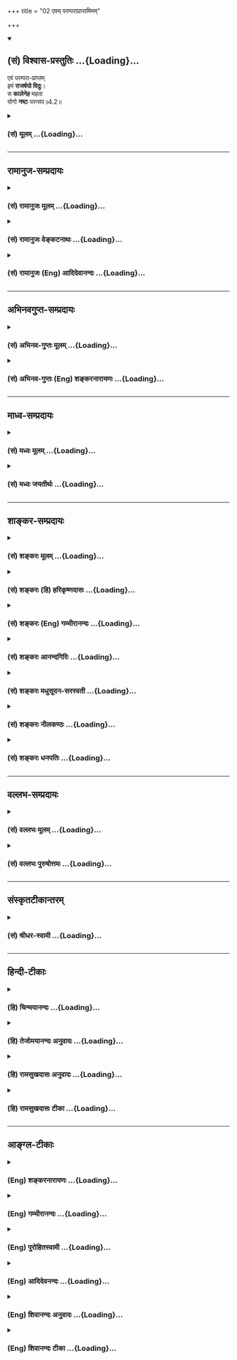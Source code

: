 +++
title = "02 एवम् परम्पराप्राप्तमिमम्"

+++
<div class="js_include" newlevelforh1="2" title="(सं) विश्वास-प्रस्तुतिः" unfilled url="/mahAbhAratam/shlokashaH/06-bhIShma-parva/03-bhagavad-gItA-parva/saMskRtam/vishvAsa-prastutiH/04_jnAna-yogaH_brahmArp/02_evam_paramparAprA.md">
<details open><summary><h2>(सं) विश्वास-प्रस्तुतिः ...{Loading}...</h2></summary>

एवं परम्परा-प्राप्तम्  
इमं **राजर्षयो विदुः**।  
स **कालेनेह** महता  
योगो **नष्टः** परन्तप॥4.2॥
</details>
</div>
<div class="js_include collapsed" newlevelforh1="3" title="(सं) मूलम्" unfilled url="/mahAbhAratam/shlokashaH/06-bhIShma-parva/03-bhagavad-gItA-parva/saMskRtam/mUlam/04_jnAna-yogaH_brahmArp/02_evam_paramparAprA.md">
<details><summary><h3>(सं) मूलम् ...{Loading}...</h3></summary>

एवं परम्पराप्राप्तमिमं राजर्षयो विदुः।  
स कालेनेह महता योगो नष्टः परन्तप।।4.2।।
</details>
</div>


_________________
## रामानुज-सम्प्रदायः
<div class="js_include collapsed" newlevelforh1="3" title="(सं) रामानुजः मूलम्" unfilled url="/mahAbhAratam/shlokashaH/06-bhIShma-parva/03-bhagavad-gItA-parva/saMskRtam/rAmAnujaH/mUlam/04_jnAna-yogaH_brahmArp/02_evam_paramparAprA.md">
<details><summary><h3>(सं) रामानुजः मूलम् ...{Loading}...</h3></summary>

।।4.2।। श्री भगवानुवाच यः अयं तव उदितो योगः स केवलं युद्धप्रोत्साहनाय
इदानीम् उदित इति न मन्तव्यम्। मन्वन्तरादौ एव निखिलजगदुद्धरणाय
परमपुरुषार्थलक्षणमोक्षसाधनतया इमं योगम् अहम् एव विवस्वते प्रोक्तवान्।
विवस्वान् च मनवे मनुः इक्ष्वाकवे इति **एवं** सम्प्रदाय**परम्परया
प्राप्तम् इमं** योगं पूर्वे **राजर्षयो विदुः।** **स महता कालेन**
तत्तच्छ्रोतृबुद्धिमान्द्याद् विनष्टप्रायः अभूत्।

</details>
</div>
<div class="js_include collapsed" newlevelforh1="3" title="(सं) रामानुजः वेङ्कटनाथः" unfilled url="/mahAbhAratam/shlokashaH/06-bhIShma-parva/03-bhagavad-gItA-parva/saMskRtam/rAmAnujaH/venkaTanAthaH/04_jnAna-yogaH_brahmArp/02_evam_paramparAprA.md">
<details><summary><h3>(सं) रामानुजः वेङ्कटनाथः ...{Loading}...</h3></summary>

।। 4.2अथ चतुर्थसङ्गतिं वक्तुं तृतीयाध्यायार्थं सङ्ग्रहेणोद्गृह्णाति
तृतीयेऽध्याय इति। सहेतुकमिति ज्ञानयोगकर्मयोगयोः
सप्रमादत्वनिष्प्रमादत्वादिहेतुपूर्वकमित्यर्थः। एतेनअसक्त्या लोकरक्षायै
गुणेष्वारोप्य कर्तृताम्। सर्वेश्वरे वा न्यस्योक्ता तृतीये कर्मकार्यता
गी.सं.7 इति सङ्ग्रहश्लोकोऽपि व्याख्यातः। अशक्तस्य
शक्तत्वेऽप्यप्रसिद्धस्य च स्वार्थनिपुणस्य कर्मयोग एव कार्यः प्रसिद्धस्य
त्वशक्तस्य शक्तस्य वा स्वार्थं लोकरक्षार्थं च स एव कार्य इति
तृतीयाध्यायेनाधिकारिचिन्तनं कर्मयोगस्य ज्ञानयोगाद्वैषम्यचिन्तनं च
कृतमिति भावः। अथाधिकर्तव्यतयोक्तस्य कर्मयोगस्य प्रामाणिकत्वं
ज्ञानमिश्रत्वं स्वरूपं तद्वैविध्यं ज्ञानांशप्राधान्यं प्रासङ्गिको
भगवदवतार इति षडर्था इहोच्यन्त इत्याह चतुर्थेनेति।
ननुप्रसङ्गात्स्वस्वभावोक्तिः कर्मणोऽकर्मताऽस्य च। भेदा ज्ञानस्य
माहात्म्यं चतुर्थाध्याय उच्यते गी.सं.8 इति चत्वारोऽर्थाः सङ्गृहीताः
तत्कथमत्र षडर्थानुकीर्तनम् उच्यते प्रसङ्गात्स्वस्वभावोक्तिः इत्यत्र।
सङ्गः प्रामाणिकत्वप्रसङ्गः। अस्य च भेदाः इत्यत्र स्वरूपमन्तरेण तद्भेदस्य
दुर्ज्ञानत्वात्स्वरूपमपि विवक्षितम् चकारेण वा तत्समुच्चय इति सङ्ग्रहेऽपि
षडर्था एव विवक्षिताः। स्वस्वभावोक्तिः
स्वस्याकर्मवश्यावतारत्वादिस्वभावोक्तिः। कर्मणोऽकर्मता
कर्मयोगस्यान्तर्गतज्ञानतया ज्ञानयोगाकारता ज्ञानस्य माहात्म्यं
कर्मयोगान्तर्गतज्ञानांशस्य प्राधान्यम् एवं चतुर्थेन इत्यादिभाष्येणायमपि
श्लोको व्याख्यातः। कर्तव्यता हि तृतीयाध्याये प्रोक्ता
अतस्तद्दार्ढ्यभात्रमत्र पुरावृत्ताख्यानेन क्रियत इति कर्तव्यतां
द्रढयित्वेत्यस्य भावः। साक्षादध्यायार्थानां सङ्गतिं प्रदर्श्य
प्रासङ्गिकं पुनराह प्रसङ्गाच्चेति। इमं इति
निर्देशपूर्वकमुपदेशपरम्पराकथनस्य तात्पर्यमाह योऽयमित्यादिना
मन्तव्यमित्यन्तेन। योगोऽत्र कर्मयोगः। अत्र ज्ञानयोगपरत्वेन परव्याख्यानं
प्रकृतासङ्गतङ्कुरु कर्म 4।15 इत्यादिवक्ष्यमाणविरुद्धं चेति भावः। मनोरपि
जनयित्रे तदुपदेष्ट्रे च विवस्वते प्रोक्तत्वादर्जुनेन
चादावित्यनुवदिष्यमाणत्वात्फलितमुक्तंमन्वन्तरादाविति। निखिलजगदुद्धरणायेति
न केवलं युद्धप्रोत्साहनार्थमर्जुनमात्रार्थं वा किन्तु
समस्ताधिकारिवर्गापवर्गदानायेत्यर्थः। मन्वन्तरादावुपदेशात्तस्य
निखिलजगत्साधारण्यं सूचितम्। नित्यसर्वज्ञे भगवति स्थितत्वादव्ययत्वम्।
अथवा अव्ययत्वमिह फलद्वारा। इमं इति निर्देश्च
पूर्वोक्तमोक्षसाधनत्वमप्यभिप्रैतीति ज्ञापनाय परमेत्याद्युक्तम्। प्रागपि
न फलान्तरार्थमुक्तमिति भावः। अहं प्रोक्तवान् इत्यनेन मन्वन्तरादौ
महाकल्पारम्भे भारतसमरारम्भे वा मदन्यः कश्चिदस्य यथावज्ज्ञाता वक्ता च
दुर्लभ इत्यभिप्रेतम्। प्रसङ्गादवश्यं ज्ञातव्यं स्वावतारयाथात्म्यं वक्तुं
स्वस्य मन्वादिकालविरोधरूपशङ्कोत्थापनं च कृतमिति
व्यञ्जनायअहमेवेत्युक्तम्। विवस्वते प्रोक्तवानिति नह्ययमसुरादिभ्यो
मयोपदिष्टो बुद्धाद्यागमार्थः किन्तु सर्ववेदात्मने विवस्वत इति
भावः। विवस्वांश्च मनवे मनुरिक्ष्वाकव इति यद्वै किञ्च मनुरवदत्तद्भेषजं
तै.सं.2।2।62 इति सकलजगद्भेषजभूतवचनतया
प्रसिद्धमर्यादाप्रवर्तनविशदाधिकृतकोटिनिविष्टपित्रादिक्रमेण
ह्युपदेशपरम्परा प्राप्ता न तु
सम्भवद्विप्रलम्भकुहकपाषण्ड्यादिसंसर्गप्रवृत्तेति भावः। एतत्सर्वंएवं
सम्प्रदायपरम्परयेत्यनेन व्यक्तम्। परम्पराशब्देनेक्ष्वाकोरर्वाचीनानामपि
ग्रहणात्कृतादियुगे सम्प्रदायाविच्छेदो विवक्षित इति चाभिप्रायः। इदानीं
नाशस्याभिधानादत्रपूर्वे राजर्षय इत्युक्तम्। राजर्षयो विदुः राजानो हि
विस्तीर्णागाधमनसः तत्रापि ऋषित्वादतीन्द्रियार्थदर्शनक्षमाः ते च बहवः ते
चाश्वपतिजनकाम्बरीषप्रभृतयः सर्वेऽप्यविगानेनेमं कर्मयोगमनुष्ठितवन्त इति
भावः। कालदैघ्र्यस्य विच्छेदहेतुत्वप्रकारमिहशब्दसूचितमाह
तत्तच्छ्रोतृबुद्धिमान्द्यादिति। इह विचित्राधिकारिपूर्णे जगति
कृतत्रेतादिषु युगेषु कालक्रमेण बुद्धिशक्त्यनुष्ठानादयोऽपचीयमाना दृष्टाः
श्रुताश्चेति भावः। नष्टः इत्यत्रात्यन्तविच्छेदो नाभिमतः
व्यासभीष्माक्रूरादेरिदानीमपि
विद्यमानत्वादित्यभिप्रायेणोक्तंविनष्टप्रायोऽभूदिति।  
  

</details>
</div>
<div class="js_include collapsed" newlevelforh1="3" title="(सं) रामानुजः (Eng) आदिदेवानन्दः" unfilled url="/mahAbhAratam/shlokashaH/06-bhIShma-parva/03-bhagavad-gItA-parva/saMskRtam/rAmAnujaH/english/AdidevAnandaH/04_jnAna-yogaH_brahmArp/02_evam_paramparAprA.md">
<details><summary><h3>(सं) रामानुजः (Eng) आदिदेवानन्दः ...{Loading}...</h3></summary>

4.1 - 4.2 The Lord said This Karma Yoga declared to you should not be considered as having been taught now merely, for creating encouragement in you for war. I Myself had taught this Yoga to Vivasvan at the commencement of Manu's age as a means for all beings to attain release,
which is man's supreme end. Vivasvan taught it to Manu, and Manu to
Iksvaku. The royal sages of old knew this Yoga transmitted by tradition.
Because of long lapse of time and because of the dullness of the
intellect of those who heard it, it has been almost lost.

</details>
</div>


_________________
## अभिनवगुप्त-सम्प्रदायः
<div class="js_include collapsed" newlevelforh1="3" title="(सं) अभिनव-गुप्तः मूलम्" unfilled url="/mahAbhAratam/shlokashaH/06-bhIShma-parva/03-bhagavad-gItA-parva/saMskRtam/abhinava-guptaH/mUlam/04_jnAna-yogaH_brahmArp/02_evam_paramparAprA.md">
<details><summary><h3>(सं) अभिनव-गुप्तः मूलम् ...{Loading}...</h3></summary>

।।4.1 4.3।। एवमित्यादि उत्तमम् इत्यन्तम्। एतच्च गुरुपरम्पराप्राप्तमपि +++(S
परम्परायातमपि K परम्परया प्राप्तमपि)+++ अद्यत्वे नष्टमित्यनेन +++(S N अद्यत्वे
तन्नष्ट)+++ भगवान् अस्य ज्ञानस्य दुर्लभतां गौरवं च प्रदर्शयति। भक्तोऽसि मे
सखा चेति। त्वं भक्तः मत्परमः सखा च। चशब्देन अन्वाचय उच्यते। तेन यथा
भिक्षाटने भिक्षायां प्राधान्यं गवानयने त्वप्राधान्यम् एवं भक्तिरत्र
गुरुं प्रति प्रधानं न सखित्वमपीति तात्पर्यार्थं।

</details>
</div>
<div class="js_include collapsed" newlevelforh1="3" title="(सं) अभिनव-गुप्तः (Eng) शङ्करनारायणः" unfilled url="/mahAbhAratam/shlokashaH/06-bhIShma-parva/03-bhagavad-gItA-parva/saMskRtam/abhinava-guptaH/english/shankaranArAyaNaH/04_jnAna-yogaH_brahmArp/02_evam_paramparAprA.md">
<details><summary><h3>(सं) अभिनव-गुप्तः (Eng) शङ्करनारायणः ...{Loading}...</h3></summary>

4.2 See Comment under 4.3

</details>
</div>


_________________
## माध्व-सम्प्रदायः
<div class="js_include collapsed" newlevelforh1="3" title="(सं) मध्वः मूलम्" unfilled url="/mahAbhAratam/shlokashaH/06-bhIShma-parva/03-bhagavad-gItA-parva/saMskRtam/madhvaH/mUlam/04_jnAna-yogaH_brahmArp/02_evam_paramparAprA.md">
<details><summary><h3>(सं) मध्वः मूलम् ...{Loading}...</h3></summary>

।।4.1 4.3।। श्रीमदमलबोधाय नमः। हरिः ॐ। बुद्धेः परस्य माहात्म्यं कर्मभेदो
ज्ञानमाहात्म्यं चोच्यतेऽस्मिन्नध्याये। पूर्वानुष्ठितश्चायं धर्म इत्याह
इममिति।

</details>
</div>
<div class="js_include collapsed" newlevelforh1="3" title="(सं) मध्वः जयतीर्थः" unfilled url="/mahAbhAratam/shlokashaH/06-bhIShma-parva/03-bhagavad-gItA-parva/saMskRtam/madhvaH/jayatIrthaH/04_jnAna-yogaH_brahmArp/02_evam_paramparAprA.md">
<details><summary><h3>(सं) मध्वः जयतीर्थः ...{Loading}...</h3></summary>

।।4.1 4.3।। उक्तयोर्ज्ञानकर्मणोरुभयोर्विशेषविस्तारात्मकोऽयमध्याय इति
पूर्वसङ्गताध्यायार्थस्थितौ इह प्रकरणभेदप्रतिपादनार्थमाह
**बुद्धेरि**ति। एवं ज्ञात्वा 4।15 32 इत्यतः प्राक्तेन ग्रन्थेन बुद्धेः
परस्य विष्णोर्माहात्म्यमुच्यते। आद्यस्य प्रकरणस्य पूर्वेण सङ्गतिं
सूचयितुंबुद्धेः परस्य इत्युक्तम्। श्रेयान् इत्यतः पूर्वेण कर्मभेदः।
निवृत्तस्यकर्मणोऽन्यस्माद्भेदः। निवृत्त एव कर्मण्युपासनायज्ञादिरूपेण वा
भेदः। ज्ञानमाहात्म्यं शेषेणेति। इमं विवस्वते योगं इत्युपदेशपरम्पराकथनं
प्रकृतानुपयुक्तमित्यतस्तत्तात्पर्यमाह **पूर्वे**ति। पूर्वैरनुष्ठितः। ये
मे मतम् 3।31 इत्युक्तेन हेतुना सहास्य समुच्चयार्थश्चशब्दः। अयं धर्मोमयि
सर्वाणि 3।30 इत्यनेनोक्तः। योगशब्दोऽप्यनेन व्याख्यातः। न
केवलमुपदेशपरम्पराऽत्रोच्यते किन्तु तेषामनुष्ठानमप्युपलक्ष्यते।
तच्चेतोऽपि त्वयाऽनुष्ठेयमिति प्रतिपादनार्थमिति भावः। कर्मणैव हि संसिद्धिं
3।20 इत्यनेनैतद्गतार्थमिति चेत् न गृहस्थकर्म त्वया न
त्याज्यमित्यस्योपपादनायाचारस्य तत्रोक्तत्वात्। अत्र तु
निवृत्तधर्मानुष्ठाने सदाचारस्योच्यमानत्वात्। अत एव तत्राचार
इत्येवोक्तमिह **त्वयं धर्म** इति। लोकेऽस्मिन्द्विविधा 3।3
इत्यत्रोक्तस्यकर्मणैव इत्युदाहरणमुक्तमिति तत्रापि न दोषः।

</details>
</div>


_________________
## शाङ्कर-सम्प्रदायः
<div class="js_include collapsed" newlevelforh1="3" title="(सं) शङ्करः मूलम्" unfilled url="/mahAbhAratam/shlokashaH/06-bhIShma-parva/03-bhagavad-gItA-parva/saMskRtam/shankaraH/mUlam/04_jnAna-yogaH_brahmArp/02_evam_paramparAprA.md">
<details><summary><h3>(सं) शङ्करः मूलम् ...{Loading}...</h3></summary>

।।4.2।। **एवं** क्षत्रिय**परम्पराप्राप्तम् इमं राजर्षयः** राजानश्च ते
ऋषयश्च राजर्षयः **विदुः** इमं योगम्। **स योगः कालेन इह महता** दीर्घेण
**नष्टः** विच्छिन्नसंप्रदायः संवृत्तः। हे **परंतप** आत्मनः विपक्षभूताः
परा इति उच्यन्ते तान् शौर्यतेजोगभस्तिभिः भानुरिव तापयतीति परंतपः
शत्रुतापन इत्यर्थः।। दुर्बलानजितेन्द्रियान् प्राप्य नष्टं योगमिममुपलभ्य
लोकं च अपुरुषार्थसंबन्धिनम्

</details>
</div>
<div class="js_include collapsed" newlevelforh1="3" title="(सं) शङ्करः (हि) हरिकृष्णदासः" unfilled url="/mahAbhAratam/shlokashaH/06-bhIShma-parva/03-bhagavad-gItA-parva/saMskRtam/shankaraH/hindI/harikRShNadAsaH/04_jnAna-yogaH_brahmArp/02_evam_paramparAprA.md">
<details><summary><h3>(सं) शङ्करः (हि) हरिकृष्णदासः ...{Loading}...</h3></summary>

।।4.2।। इस प्रकार क्षत्रियोंकी परम्परासे प्राप्त हुए इस योगको
राजर्षियोंने जो कि राजा और ऋषि दोनों थे जाना। हे परंतप ( अब ) वह योग इस
मनुष्यलोकमें बहुत कालसे नष्ट हो गया है। अर्थात् उसकी सम्प्रदायपरम्परा
टूट गयी है। अपने विपक्षियोंको पर कहते हैं उन्हें जो शौर्यरूप तेजकी
किरणोंके द्वारा सूर्यके समान तपता है वह पपातप यानी शत्रुओंको तपानेवाला
कहा जाता है।

</details>
</div>
<div class="js_include collapsed" newlevelforh1="3" title="(सं) शङ्करः (Eng) गम्भीरानन्दः" unfilled url="/mahAbhAratam/shlokashaH/06-bhIShma-parva/03-bhagavad-gItA-parva/saMskRtam/shankaraH/english/gambhIrAnandaH/04_jnAna-yogaH_brahmArp/02_evam_paramparAprA.md">
<details><summary><h3>(सं) शङ्करः (Eng) गम्भीरानन्दः ...{Loading}...</h3></summary>

4.2 Rajarsayah, the king-sages, those who were kings and sages (at the
same time); viduh, knew; imam, this Yoga; which was evam
parampara-praptam, received thus through a regular succession of
Ksatriyas. Sah, that; yogah, Yoga; nastah, is lost, has go its
traditional line snapped; iha, now; mahata kalena, owing to a long lapse
of time. parantapa, O destroyer of foes. By para are meant those against
oneself. He who, like the sun, 'scorches' (tapayati) them by the 'rays'
of the 'heat' of his prowess is parantapa, i.e. scorcher of antagonists.
Noticing that the Yoga has got lost by reaching people who are weak and
have no control of their organs, and that the world has become
associated with goals that do not lead to Liberation,

</details>
</div>
<div class="js_include collapsed" newlevelforh1="3" title="(सं) शङ्करः आनन्दगिरिः" unfilled url="/mahAbhAratam/shlokashaH/06-bhIShma-parva/03-bhagavad-gItA-parva/saMskRtam/shankaraH/AnandagiriH/04_jnAna-yogaH_brahmArp/02_evam_paramparAprA.md">
<details><summary><h3>(सं) शङ्करः आनन्दगिरिः ...{Loading}...</h3></summary>

।।4.2।। यथोक्ते योगे परंपरागते विशिष्टजनसंमतिमुदाहरति **एवमिति।** तस्य
कथं संप्रति वक्तव्यत्वं तदाह **स कालेनेति।** पूर्वार्धं व्याकरोति
**एवमित्यादिना।** ऐश्वर्यसंपत्ती राजत्वं येषां तेषामेव
सूक्ष्मार्थनिरीक्षणक्षमत्वमृषित्वम्। इहेति भगवतोऽर्जुनेन सह
संव्यवहारकालो गृह्यते। परंतपेति संबोधनं विभजते **आत्मन इति।**

</details>
</div>
<div class="js_include collapsed" newlevelforh1="3" title="(सं) शङ्करः मधुसूदन-सरस्वती" unfilled url="/mahAbhAratam/shlokashaH/06-bhIShma-parva/03-bhagavad-gItA-parva/saMskRtam/shankaraH/madhusUdana-sarasvatI/04_jnAna-yogaH_brahmArp/02_evam_paramparAprA.md">
<details><summary><h3>(सं) शङ्करः मधुसूदन-सरस्वती ...{Loading}...</h3></summary>

।।4.2।। एवमादित्यमारभ्य गुरुशिष्यपरम्परया प्राप्तमिमं योगं। राजानश्च ते
ऋषयश्चेति राजर्षयः प्रभुत्वे सति सूक्ष्मार्थनिरीक्षणक्षमा निमिप्रमुखाः
स्वपित्रादिप्रोक्तं विदुः।
तस्मादनादिवेदमूलत्वेनानन्तफलत्वेनानादिगुरुशिष्यपरंपराप्राप्तत्वेन च
कृत्रिमत्वशङ्कानास्पदत्वान्महाप्रभावोऽयं योग इति श्रद्धातिशयाय स्तूयते स
एवं महाप्रयोजनोऽपि योगः कालेन महता दीर्घेण धर्मह्रासकरेण इह
इदानीमावयोर्व्यवहारकाले द्वापरान्ते दुर्बलानजितेन्द्रियाननधिकारिणः
प्राप्य कामक्रोधादिभिरभिभूयमानो नष्टः विच्छिन्नसंप्रदायो जातः। तं विना
पुरुषार्थाप्राप्तेः। अहो दौर्भाग्यं लोकस्येति शोचति भगवान्। हे परंतप परं
कामक्रोधादिरूपं शत्रुगणं शौर्येण बलवता विवेकेन तपसा च भानुरिव तापयतीति
परंतपः शत्रुतापनः। जितेन्द्रिय इत्यर्थः।
उर्वश्युपेक्षणाद्यद्भुतकर्मदर्शनात्। तस्मात्त्वं
जितेन्द्रियत्वादत्राधिकारिति सूचयति।

</details>
</div>
<div class="js_include collapsed" newlevelforh1="3" title="(सं) शङ्करः नीलकण्ठः" unfilled url="/mahAbhAratam/shlokashaH/06-bhIShma-parva/03-bhagavad-gItA-parva/saMskRtam/shankaraH/nIlakaNThaH/04_jnAna-yogaH_brahmArp/02_evam_paramparAprA.md">
<details><summary><h3>(सं) शङ्करः नीलकण्ठः ...{Loading}...</h3></summary>

।।4.2।।**एवमिति।** एवं परंपराप्राप्तमिक्ष्वाकोर्निमिनाभागादिक्रमेण
राजर्षयो जनकाजातशत्रुकैकेयप्रभृतयो राजानः ऋषयश्च सनकवसिष्ठाद्याः
सूक्ष्मार्थदर्शिनस्ते राजान एव ऋषय इति वा
अविदुर्ज्ञातवन्तः। सिजभ्यस्तविदिभ्यश्च इति लङो झेर्जुस्। नष्टोऽदर्शनं
गतः।

</details>
</div>
<div class="js_include collapsed" newlevelforh1="3" title="(सं) शङ्करः धनपतिः" unfilled url="/mahAbhAratam/shlokashaH/06-bhIShma-parva/03-bhagavad-gItA-parva/saMskRtam/shankaraH/dhanapatiH/04_jnAna-yogaH_brahmArp/02_evam_paramparAprA.md">
<details><summary><h3>(सं) शङ्करः धनपतिः ...{Loading}...</h3></summary>

।।4.2।। एवं क्षत्रियपरंपरया प्राप्तमागतमिमं योगं राजानश्च ते ऋषयश्च
प्रभुत्वे सति सूक्ष्मार्थदर्शनसमर्थाः निमिप्रभृतयो विदुः। यत्तु
जनकाजातशत्रुकैकयप्रभृयो राजानः ऋषयश्च सनकवसिष्ठाद्याः सूक्ष्मार्थदर्शिन
इति पक्षान्तरप्रदर्शनं तदरुचिग्रस्तम्। तद्वीजं तु अभ्यर्हितस्य
पूर्वनिपातादि। स योगो महता कालेनेह लोके नष्टः संप्रदायविच्छेदेनादर्शनं
गतः। परान्शत्रून्कामादीन् तापयातीति परंतपः। दुर्बलानजितेन्द्रियान्
प्राप्य नष्टं योगं मत्त उपलभ्य जीतेन्द्रियस्त्वं पुनर्लोके स्थापयेति
सूचयन्संबोधयति परंतपेति।

</details>
</div>


_________________
## वल्लभ-सम्प्रदायः
<div class="js_include collapsed" newlevelforh1="3" title="(सं) वल्लभः मूलम्" unfilled url="/mahAbhAratam/shlokashaH/06-bhIShma-parva/03-bhagavad-gItA-parva/saMskRtam/vallabhaH/mUlam/04_jnAna-yogaH_brahmArp/02_evam_paramparAprA.md">
<details><summary><h3>(सं) वल्लभः मूलम् ...{Loading}...</h3></summary>

।।4.1 4.3।। योगिनः कर्म कर्त्तव्यमिति पूर्वं निरूपितम्। तुरीये तु
ततोऽध्याये प्रतीत्यर्थं परम्परा।।1।।  
  
योगस्य रूप्यते विष्णुर्वक्ता यस्मादभूद्रविः। उपदेशपदं तस्मादुपदेशाश्रयो
मनुः।।2।।  
  
इक्ष्वाकूणामपि तथा रामचन्द्रावतारभाक्। तस्य नित्यत्वविधया
विधानमुपदिश्यते।।3।।  
  
ब्रह्मभावेन सर्वत्र फलादिभावत्यागतः। योगी तदाश्रयेणैव
विद्ययाऽमृतमश्नुते।।4।। एवं तावदध्यायद्वयेन योगे स्वधर्मो
मोक्षसाधनमुपदिष्टः तमेव ब्रह्मभावेन प्रपञ्चयिष्यन् प्रथमं
तावत्परम्पराप्राप्तत्वेन स्तुवन् श्रीभगवानुवाच इममिति त्रिभिः।
अव्ययफलत्वादव्ययमिमं योगं विवस्वते प्रोक्तवान् न चेमं तव
युद्धप्रोत्साहनायैव केवलं वच्मि किन्तु मन्वन्तरादावेव
निखिलजगदुद्धरणायेमं प्रोक्तवानस्मीति सम्प्रदायपूर्वकमाह स एवायं मया
तेऽद्य योगः प्रोक्तः।

</details>
</div>
<div class="js_include collapsed" newlevelforh1="3" title="(सं) वल्लभः पुरुषोत्तमः" unfilled url="/mahAbhAratam/shlokashaH/06-bhIShma-parva/03-bhagavad-gItA-parva/saMskRtam/vallabhaH/puruShottamaH/04_jnAna-yogaH_brahmArp/02_evam_paramparAprA.md">
<details><summary><h3>(सं) वल्लभः पुरुषोत्तमः ...{Loading}...</h3></summary>

  
  
।।4.2।। **एवं परम्पराप्राप्तं** मत्परम्परया ऽऽप्तम् **इमं** योगं **राजर्षयः** राज्यादिकं परित्यज्य मदर्थैकप्रयोजनवन्तो **विदुः**। 

ननु परम्परागतं चेद् इदानीं केनापि कथं न ज्ञायत इत्याशङ्क्याहुः - स कालेनेति।  
**स योगो महता कालेन** प्रमाणादिनिरासकेन महता मद्-इच्छारूपेण तद्व्यवधानाद् अनवतार-दशायां दर्शकाभावान् **नष्टः**। **परन्तपेति** सम्बोधनेन तवोत्कृष्ट-ताप-संक्लेशेनाहं दर्शयामीति ज्ञापितम्।  
  

</details>
</div>


_________________
## संस्कृतटीकान्तरम्
<div class="js_include collapsed" newlevelforh1="3" title="(सं) श्रीधर-स्वामी" unfilled url="/mahAbhAratam/shlokashaH/06-bhIShma-parva/03-bhagavad-gItA-parva/saMskRtam/shrIdhara-svAmI/04_jnAna-yogaH_brahmArp/02_evam_paramparAprA.md">
<details><summary><h3>(सं) श्रीधर-स्वामी ...{Loading}...</h3></summary>

।।4.2।। **एवमिति।** राजानश्च त ऋषयश्चान्येऽपि राजर्षयो निमिप्रमुखाः
स्वपुत्रादिभिरिक्ष्वाकुप्रमुखैः प्रोक्तमिमं योगं विदुर्जानन्तिस्म।
अद्यतनानामज्ञाने कारणमाह। हे परंतप शत्रुतापन स योगः कालवशादिह लोके नष्टो
विच्छिन्नः।

</details>
</div>


_________________
## हिन्दी-टीकाः
<div class="js_include collapsed" newlevelforh1="3" title="(हि) चिन्मयानन्दः" unfilled url="/mahAbhAratam/shlokashaH/06-bhIShma-parva/03-bhagavad-gItA-parva/hindI/chinmayAnandaH/04_jnAna-yogaH_brahmArp/02_evam_paramparAprA.md">
<details><summary><h3>(हि) चिन्मयानन्दः ...{Loading}...</h3></summary>

।।4.2।। वेदों में प्रवृत्ति और निवृत्ति मार्गों का उपदेश है। इस योग का
परम्परागत रूप से राजर्षियों को ज्ञान था परन्तु लगता है इस योग का भी अपना
दुर्भाग्य और सौभाग्य है इतिहास के किसी काल में मानव मात्र की सेवा के
लिये यह ज्ञान उपलब्ध होता है और किसी अन्य समय अनुपयोगी सा बनकर निरर्थक
हो जाता है तब अध्यात्म का स्वर्ण युग समाप्त होकर भोगप्रधान आसुरी जीवन का
अन्धा युग प्रारम्भ होता है किन्तु आसुरी भौतिकवाद से ग्रस्त काल में भी वह
पीढ़ी अपने ही अवगुणों से पीड़ित होने के लिये उपेक्षित नहीं रखी जाती।
क्योंकि उस समय कोई महान् गुरु अध्यात्म क्षितिज पर अवतीर्ण होकर तत्कालीन
पीढ़ी को प्रेरणा साहस उत्स्ााह और आवश्यक नेतृत्व प्रदान करके दुख पूर्ण
पगडंडी से बाहर सांस्कृतिक पुनरुत्थान के राजमार्ग पर ले आता है। महाभारत
काल का उचित मूल्यांकन करते हुए श्रीकृष्ण भगवान् ठीक ही कहते हैं कि
दीर्घकाल के अन्तराल से वह योग यहाँ नष्ट हो गया है। यह देखकर कि इन्द्रिय
संयम से रहित दुर्बल व्यक्तियों के हाथों में जाकर यह योग नष्टप्राय हो गया
जिसके बिना जीवन का परम् पुरुषार्थ प्राप्त नहीं किया जा सकता। भगवान् आगे
कहते हैं

</details>
</div>
<div class="js_include collapsed" newlevelforh1="3" title="(हि) तेजोमयानन्दः अनुवादः" unfilled url="/mahAbhAratam/shlokashaH/06-bhIShma-parva/03-bhagavad-gItA-parva/hindI/tejomayAnandaH/anuvAdaH/04_jnAna-yogaH_brahmArp/02_evam_paramparAprA.md">
<details><summary><h3>(हि) तेजोमयानन्दः अनुवादः ...{Loading}...</h3></summary>

।।4.2।। इस प्रकार परम्परा से प्राप्त हुये इस योग को राजर्षियों ने जाना,
(परन्तु) हे परन्तप ! वह योग बहुत काल (के अन्तराल) से यहाँ (इस लोक में)
नष्टप्राय हो गया।।

</details>
</div>
<div class="js_include collapsed" newlevelforh1="3" title="(हि) रामसुखदासः अनुवादः" unfilled url="/mahAbhAratam/shlokashaH/06-bhIShma-parva/03-bhagavad-gItA-parva/hindI/rAmasukhadAsaH/anuvAdaH/04_jnAna-yogaH_brahmArp/02_evam_paramparAprA.md">
<details><summary><h3>(हि) रामसुखदासः अनुवादः ...{Loading}...</h3></summary>

।।4.2।। हे परंतप ! इस तरह परम्परासे प्राप्त इस कर्मयोग को राजर्षियोंने
जाना। परन्तु बहुत समय बीत जानेके कारण वह योग इस मनुष्यलोकमें लुप्तप्राय
हो गया।

</details>
</div>
<div class="js_include collapsed" newlevelforh1="3" title="(हि) रामसुखदासः टीका" unfilled url="/mahAbhAratam/shlokashaH/06-bhIShma-parva/03-bhagavad-gItA-parva/hindI/rAmasukhadAsaH/TIkA/04_jnAna-yogaH_brahmArp/02_evam_paramparAprA.md">
<details><summary><h3>(हि) रामसुखदासः टीका ...{Loading}...</h3></summary>

।।4.2।।***व्याख्या--*'एवं परम्पराप्राप्तमिमं राजर्षयो विदुः'--**सूर्य,
मनु, इक्ष्वाकु आदि राजाओंने कर्मयोगको भलीभाँति जानकर उसका स्वयं भी आचरण
किया और प्रजासे भी वैसा आचरण कराया। इस प्रकार राजर्षियोंमें इस कर्मयोगकी
परम्परा चली। यह राजाओं-(क्षत्रियों-) की खास (निजी) विद्या है, इसलिये
प्रत्येक राजाको यह विद्या जाननी चाहिये। इसी प्रकार परिवार, समाज, गाँव
आदिके जो मुख्य व्यक्ति हैं, उन्हें भी यह विद्या अवश्य जाननी
चाहिये। प्राचीनकालमें कर्मयोगको जाननेवाले राजालोग राज्यके भोगोंमें आसक्त
हुए बिना सुचारुरूपसे राज्यका संचालन करते थे। प्रजाके हितमें उनकी
स्वाभाविक प्रवृत्ति रहती थी। सूर्यवंशी राजाओंके विषयमें महाकवि कालिदास
लिखते हैं

</details>
</div>


_________________
## आङ्ग्ल-टीकाः
<div class="js_include collapsed" newlevelforh1="3" title="(Eng) शङ्करनारायणः" unfilled url="/mahAbhAratam/shlokashaH/06-bhIShma-parva/03-bhagavad-gItA-parva/english/shankaranArAyaNaH/04_jnAna-yogaH_brahmArp/02_evam_paramparAprA.md">
<details><summary><h3>(Eng) शङ्करनारायणः ...{Loading}...</h3></summary>

4.2. Thus the regal sages knew this, received in regualr succession. By the passage of long time, this Yoga has been however lost, O scorcher of enemies !

</details>
</div>
<div class="js_include collapsed" newlevelforh1="3" title="(Eng) गम्भीरानन्दः" unfilled url="/mahAbhAratam/shlokashaH/06-bhIShma-parva/03-bhagavad-gItA-parva/english/gambhIrAnandaH/04_jnAna-yogaH_brahmArp/02_evam_paramparAprA.md">
<details><summary><h3>(Eng) गम्भीरानन्दः ...{Loading}...</h3></summary>

4.2 The king-sages knew this (yoga) which was received thus in regular succession. That Yoga, O destroyer of foes, in now lost owing to a long lapse of time.

</details>
</div>
<div class="js_include collapsed" newlevelforh1="3" title="(Eng) पुरोहितस्वामी" unfilled url="/mahAbhAratam/shlokashaH/06-bhIShma-parva/03-bhagavad-gItA-parva/english/purohitasvAmI/04_jnAna-yogaH_brahmArp/02_evam_paramparAprA.md">
<details><summary><h3>(Eng) पुरोहितस्वामी ...{Loading}...</h3></summary>

4.2 The Divine Kings knew it, for it was their tradition. Then, after a long time, at last it was forgotten.

</details>
</div>
<div class="js_include collapsed" newlevelforh1="3" title="(Eng) आदिदेवनन्दः" unfilled url="/mahAbhAratam/shlokashaH/06-bhIShma-parva/03-bhagavad-gItA-parva/english/AdidevanandaH/04_jnAna-yogaH_brahmArp/02_evam_paramparAprA.md">
<details><summary><h3>(Eng) आदिदेवनन्दः ...{Loading}...</h3></summary>

4.2 Thus handed down in succession, the royal sages knew this (Karma Yoga). But with long lapse of time, O Arjuna, that Yoga was lost to the world.

</details>
</div>
<div class="js_include collapsed" newlevelforh1="3" title="(Eng) शिवानन्दः अनुवादः" unfilled url="/mahAbhAratam/shlokashaH/06-bhIShma-parva/03-bhagavad-gItA-parva/english/shivAnandaH/anuvAdaH/04_jnAna-yogaH_brahmArp/02_evam_paramparAprA.md">
<details><summary><h3>(Eng) शिवानन्दः अनुवादः ...{Loading}...</h3></summary>

4.2 This, handed down thus in regular succession, the royal sages knew.
This Yoga, by long lapse of time, has been lost here, O Parantapa
(burner of the foes).

</details>
</div>
<div class="js_include collapsed" newlevelforh1="3" title="(Eng) शिवानन्दः टीका" unfilled url="/mahAbhAratam/shlokashaH/06-bhIShma-parva/03-bhagavad-gItA-parva/english/shivAnandaH/TIkA/04_jnAna-yogaH_brahmArp/02_evam_paramparAprA.md">
<details><summary><h3>(Eng) शिवानन्दः टीका ...{Loading}...</h3></summary>

4.2 एवम् thus; परम्पराप्राप्तम् handed down in regular succession; इमम्
this; राजर्षयः the royal sages; विदुः knew; सः this; कालेन by lapse of time; इह here; महता by long; योगः Yoga; नष्टः destroyed; परन्तप O Parantapa.Commentary The royal sages Men who were kings and at the same time sages also; learnt this Yoga.Arjuna could burn or harass his foes;
like the sun; by the heat of his valour and power. Hence the name Parantapa.

</details>
</div>
